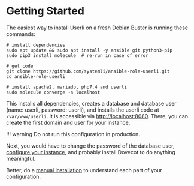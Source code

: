 # Getting Started

The easiest way to install Userli on a fresh Debian Buster is running these commands:

    # install dependencies
    sudo apt update && sudo apt install -y ansible git python3-pip
    sudo pip3 install molecule  # re-run in case of error

    # get code
    git clone https://github.com/systemli/ansible-role-userli.git
    cd ansible-role-userli

    # install apache2, mariadb, php7.4 and userli
    sudo molecule converge -s localhost

This installs all dependencies, creates a database and database user
(name: userli, password: userli), and installs the userli code at `/var/www/userli`.
It is accessible via [http://localhost:8080](http://localhost:8080).
There, you can create the first domain and user for your instance.

!!! warning
    Do not run this configuration in production.

Next, you would have to change the password of the database user,
[configure your instance](../installation/configuration),
and probably install Dovecot to do anything meaningful.

Better, do a [manual installation](../installation) to understand each part of your
configuration.
